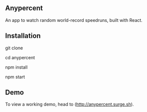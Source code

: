 ## Anypercent

An app to watch random world-record speedruns, built with React.

## Installation

git clone

cd anypercent

npm install

npm start

## Demo

To view a working demo, head to (http://anypercent.surge.sh).
